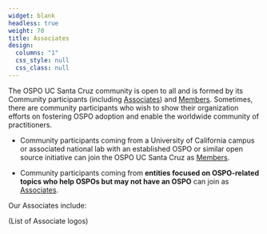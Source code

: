 ```yaml
---
widget: blank
headless: true
weight: 70
title: Associates
design:
  columns: "1"
  css_style: null
  css_class: null
---
```


The OSPO UC Santa Cruz community is open to all and is formed by its Community participants (including [Associates](#associates)) and [Members](#members). Sometimes, there are community participants who wish to show their organization efforts on fostering OSPO adoption and enable the worldwide community of practitioners.

- Community participants coming from a University of California campus or associated national lab with an established OSPO or similar open source initiative can join the OSPO UC Santa Cruz as [Members](#members). 

- Community participants coming from **entities focused on OSPO-related topics who help OSPOs but may not have an OSPO** can join as [Associates](#associates).

Our Associates include:

(List of Associate logos)

